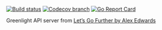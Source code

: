 [![Build status](https://img.shields.io/github/actions/workflow/status/96malhar/greenlight/CI.yml?label=CI&branch=main)](https://github.com/96malhar/greenlight/actions/workflows/CI.yml)
[![Codecov branch](https://img.shields.io/codecov/c/github/96malhar/greenlight/main.svg)](https://codecov.io/gh/96malhar/greenlight)
[![Go Report Card](https://goreportcard.com/badge/github.com/96malhar/greenlight)](https://goreportcard.com/report/github.com/96malhar/greenlight)


Greenlight API server from [Let’s Go Further by Alex Edwards](https://lets-go-further.alexedwards.net)
